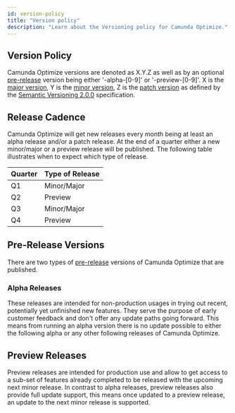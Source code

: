 ```yaml
---
id: version-policy
title: "Version policy"
description: "Learn about the Versioning policy for Camunda Optimize."
---
```


## Version Policy

Camunda Optimize versions are denoted as X.Y.Z as well as by an optional [pre-release](https://semver.org/spec/v2.0.0.html#spec-item-9) version being either '-alpha-[0-9]' or '-preview-[0-9]'. X is the [major version](https://semver.org/spec/v2.0.0.html#spec-item-4), Y is the [minor version](https://semver.org/spec/v2.0.0.html#spec-item-7), Z is the [patch version](https://semver.org/spec/v2.0.0.html#spec-item-6) as defined by the [Semantic Versioning 2.0.0](https://semver.org/spec/v2.0.0.html) specification.

## Release Cadence

Camunda Optimize will get new releases every month being at least an alpha release and/or a patch release. At the end of a quarter either a new minor/major or a preview release will be published. The following table illustrates when to expect which type of release.

| Quarter | Type of Release |
| ------- | --------------- |
| Q1      | Minor/Major     |
| Q2      | Preview         |
| Q3      | Minor/Major     |
| Q4      | Preview         |

## Pre-Release Versions

There are two types of [pre-release](https://semver.org/spec/v2.0.0.html#spec-item-9) versions of Camunda Optimize that are published.

### Alpha Releases

These releases are intended for non-production usages in trying out recent, potentially yet unfinished new features.
They serve the purpose of early customer feedback and don't offer any update paths going forward. This means from running an alpha version there is no update possible to either the following alpha or any other following releases of Camunda Optimize.

## Preview Releases

Preview releases are intended for production use and allow to get access to a sub-set of features already completed to be released with the upcoming next minor release. In contrast to alpha releases, preview releases also provide full update support, this means once updated to a preview release, an update to the next minor release is supported.

